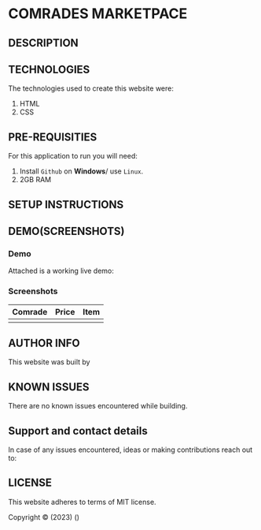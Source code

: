 # COMRADES MARKETPACE

## DESCRIPTION

## TECHNOLOGIES

The technologies used to create this website were:

1. HTML
2. CSS

## PRE-REQUISITIES

For this application to run you will need:

1. Install `Github` on **Windows**/ use `Linux`.
2. 2GB RAM

## SETUP INSTRUCTIONS

## DEMO(SCREENSHOTS)

### Demo
Attached is a working live demo: 

### Screenshots
| Comrade | Price | Item |
|---------|-------|------|
|![]()|![]()|![]()|

## AUTHOR INFO

This website was built by []()

## KNOWN ISSUES

There are no known issues encountered while building.

## Support and contact details

In case of any issues encountered, ideas or making contributions reach out to:

[]()

## LICENSE

This website adheres to terms of MIT license.

Copyright &copy; (2023) ()


